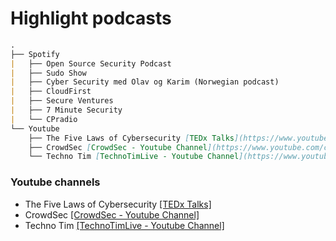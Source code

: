 # Highlight podcasts
```md
.
├── Spotify
|   ├── Open Source Security Podcast
|   ├── Sudo Show
|   ├── Cyber Security med Olav og Karim (Norwegian podcast)
|   ├── CloudFirst
|   ├── Secure Ventures
|   ├── 7 Minute Security
|   └── CPradio
└── Youtube
    ├── The Five Laws of Cybersecurity [TEDx Talks](https://www.youtube.com/watch?v=_nVq7f26-Uo)
    ├── CrowdSec [CrowdSec - Youtube Channel](https://www.youtube.com/channel/UCKhMjrV_Y2ws3gTW-SsxFkA)
    └── Techno Tim [TechnoTimLive - Youtube Channel](https://www.youtube.com/c/TechnoTimLive)
```

### Youtube channels
- The Five Laws of Cybersecurity [[TEDx Talks]](https://www.youtube.com/watch?v=_nVq7f26-Uo)
- CrowdSec [[CrowdSec - Youtube Channel]](https://www.youtube.com/channel/UCKhMjrV_Y2ws3gTW-SsxFkA)
- Techno Tim [[TechnoTimLive - Youtube Channel]](https://www.youtube.com/c/TechnoTimLive)
